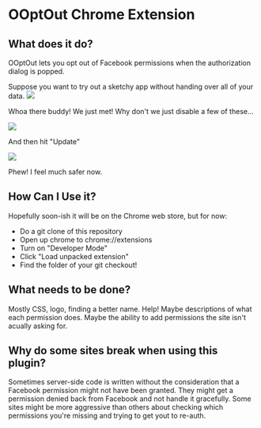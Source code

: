 OOptOut Chrome Extension
========================

What does it do?
-----------

OOptOut lets you opt out of Facebook permissions when the authorization dialog is popped.

Suppose you want to try out a sketchy app without handing over all of your data.
![](http://github.com/chadselph/OOptOut-Chrome-Extension/raw/master/screenshots/too%20many.png)

Whoa there buddy! We just met!  Why don't we just disable a few of these...

![](http://github.com/chadselph/OOptOut-Chrome-Extension/raw/master/screenshots/removing.png)

And then hit "Update"

![](http://github.com/chadselph/OOptOut-Chrome-Extension/raw/master/screenshots/gone.png)

Phew! I feel much safer now.

How Can I Use it?
-----------------

Hopefully soon-ish it will be on the Chrome web store, but for now:

*  Do a git clone of this repository
*  Open up chrome to chrome://extensions
*  Turn on "Developer Mode"
*  Click "Load unpacked extension"
*  Find the folder of your git checkout!

What needs to be done?
----------------------
Mostly CSS, logo, finding a better name. Help!
Maybe descriptions of what each permission does.
Maybe the ability to add permissions the site isn't acually asking for.

Why do some sites break when using this plugin?
----------------------------------------------
Sometimes server-side code is written without the consideration that a Facebook permission might not have been granted.  They might get a permission denied back from Facebook and not handle it gracefully.  Some sites might be more aggressive than others about checking which permissions you're missing and trying to get yout to re-auth.
